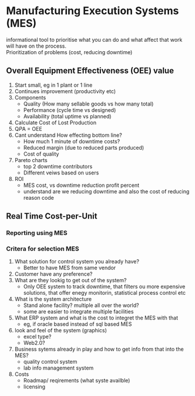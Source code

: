 # Manufacturing Execution Systems (MES)
informational tool to prioritise what you can do and what affect that work will have on the process.  
Prioritization of problems (cost, reducing downtime)

## Overall Equipment Effectiveness (OEE) value
1.  Start small, eg in 1 plant or 1 line
2.  Continues improvement (productivity etc)
3.  Components 
    -   Quality (How many sellable goods vs how many total)
    -   Performance (cycle time vs designed)
    -   Availability (total uptime vs planned)
4.  Calculate Cost of Lost Production
5.  Q*P*A = OEE
6.  Cant understand How effecting bottom line?
    - How much 1 minute of downtime costs?
    - Reduced margin (due to reduced parts produced)
    - Cost of quality
7.  Pareto charts
    - top 2 downtime contributors
    - Different veiws  based on users
8. ROI
    - MES cost, vs downtime reduction profit percent
    - understand are we reducing downtime and also the cost of reducing reason code
## Real Time Cost-per-Unit

### Reporting using MES 

### Critera for selection MES
1. What solution for control system you already have?
    - Better to have MES from same vendor
2. Customer have any preference?
3. What are they lookig to get out of the system?
    - Only OEE system to track downtime, that filters ou more expensive solutions, that offer enegy monitorin, statistical process control etc
4. What is the system architecture
    - Stand alone facility? multiple all over the world?
    - some are easier to integrate multiple facilities
5. What ERP system and what is the cost to integret the MES with that
    - eg, if oracle based instead of sql based MES
6. look and feel of the system (graphics)
    - excel type?
    - Web2.0?
7. Business sytems already in play and how to get info from that into the MES?
    -  quality control system
    -  lab info management system 
8. Costs
    - Roadmap/ reqirements (what syste availble)
    - licensing  